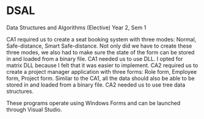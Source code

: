 # DSAL
Data Structures and Algorithms
(Elective) Year 2, Sem 1

CA1 required us to create a seat booking system with three modes: Normal, Safe-distance, Smart Safe-distance. Not only did we have to create these three modes, we also had to make sure the state of the form can be stored in and loaded from a binary file. CA1 needed us to use DLL. I opted for matrix DLL because I felt that it was easier to implement. CA2 required us to create a project manager application with three forms: Role form, Employee form, Project form. Similar to the CA1, all the data should also be able to be stored in and loaded from a binary file. CA2 needed us to use tree data structures.

These programs operate using Windows Forms and can be launched through Visual Studio.
